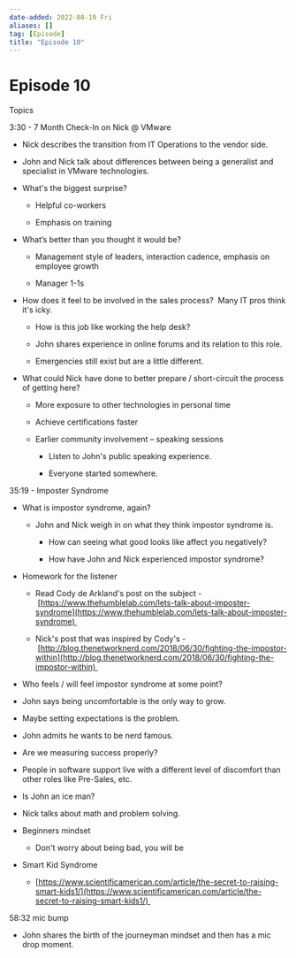 ```yaml
---
date-added: 2022-08-19 Fri
aliases: []
tag: [Episode]
title: "Episode 10"
---
```


# Episode 10

Topics 

3:30 - 7 Month Check-In on Nick @ VMware  

-   Nick describes the transition from IT Operations to the vendor side. 
    
-   John and Nick talk about differences between being a generalist and specialist in VMware technologies. 
    
-   What's the biggest surprise? 
    
    -   Helpful co-workers 
        
    -   Emphasis on training 
        
-   What’s better than you thought it would be? 
    
    -   Management style of leaders, interaction cadence, emphasis on employee growth 
        
    -   Manager 1-1s 
        
-   How does it feel to be involved in the sales process?  Many IT pros think it's icky. 
    
    -   How is this job like working the help desk? 
        
    -   John shares experience in online forums and its relation to this role. 
        
    -   Emergencies still exist but are a little different. 
        
-   What could Nick have done to better prepare / short-circuit the process of getting here? 
    
    -   More exposure to other technologies in personal time 
        
    -   Achieve certifications faster 
        
    -   Earlier community involvement – speaking sessions 
        
        -   Listen to John's public speaking experience. 
            
        -   Everyone started somewhere. 
            

35:19 - Imposter Syndrome 

-   What is impostor syndrome, again? 
    
    -   John and Nick weigh in on what they think impostor syndrome is. 
        
        -   How can seeing what good looks like affect you negatively? 
            
        -   How have John and Nick experienced impostor syndrome? 
            
-   Homework for the listener 
    
    -   Read Cody de Arkland's post on the subject - [https://www.thehumblelab.com/lets-talk-about-imposter-syndrome](https://www.thehumblelab.com/lets-talk-about-imposter-syndrome) 
        
    -   Nick's post that was inspired by Cody's - [http://blog.thenetworknerd.com/2018/06/30/fighting-the-impostor-within](http://blog.thenetworknerd.com/2018/06/30/fighting-the-impostor-within) 
        
    
-   Who feels / will feel impostor syndrome at some point? 
    
-   John says being uncomfortable is the only way to grow. 
    
-   Maybe setting expectations is the problem. 
    
-   John admits he wants to be nerd famous. 
    
-   Are we measuring success properly? 
    
-   People in software support live with a different level of discomfort than other roles like Pre-Sales, etc. 
    
-   Is John an ice man? 
    
-   Nick talks about math and problem solving. 
    
-   Beginners mindset 
    
    -   Don't worry about being bad, you will be 
        
-   Smart Kid Syndrome 
    
    -   [https://www.scientificamerican.com/article/the-secret-to-raising-smart-kids1/](https://www.scientificamerican.com/article/the-secret-to-raising-smart-kids1/) 
        
    

58:32 mic bump 

-   John shares the birth of the journeyman mindset and then has a mic drop moment.